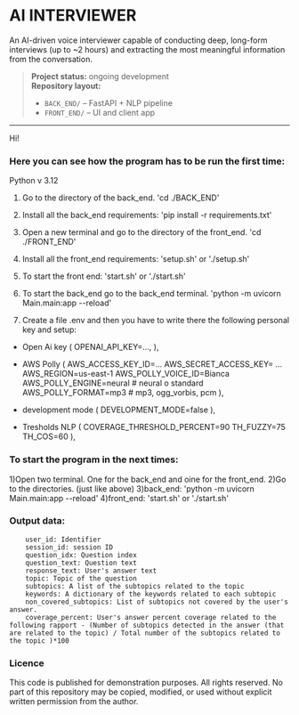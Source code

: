 # AI INTERVIEWER 

An AI-driven voice interviewer capable of conducting deep, long-form interviews (up to ~2 hours) and extracting the most meaningful information from the conversation.

> **Project status:** ongoing development  
> **Repository layout:**  
> - `BACK_END/` – FastAPI + NLP pipeline  
> - `FRONT_END/` – UI and client app

---
Hi! 
### Here you can see how the program has to be run the first time:
Python v 3.12 
1) Go to the directory of the back_end. 'cd ./BACK_END'
2) Install all the back_end requirements:  'pip install -r requirements.txt' 

3) Open a new terminal and go to the directory of the front_end. 'cd ./FRONT_END'
4) Install all the front_end requirements: 'setup.sh' or './setup.sh'
5) To start the front end: 'start.sh' or './start.sh'

6) To start the back_end go to the back_end terminal. 'python -m uvicorn Main.main:app --reload'
7) Create a file .env and then you have to write there the following personal key and setup:
- Open Ai key (
OPENAI_API_KEY=...,
), 
- AWS Polly (
AWS_ACCESS_KEY_ID=...
AWS_SECRET_ACCESS_KEY= ... 
AWS_REGION=us-east-1
AWS_POLLY_VOICE_ID=Bianca
AWS_POLLY_ENGINE=neural  # neural o standard
AWS_POLLY_FORMAT=mp3     # mp3, ogg_vorbis, pcm
),
- development mode (
DEVELOPMENT_MODE=false 
),

- Tresholds NLP (
COVERAGE_THRESHOLD_PERCENT=90
TH_FUZZY=75
TH_COS=60
),

### To start the program in the next times:

1)Open two terminal. One for the back_end and oine for the front_end.
2)Go to the directories. (just like above)
3)back_end: 'python -m uvicorn Main.main:app --reload'
4)front_end: 'start.sh' or './start.sh'



### Output data:
        user_id: Identifier 
        session_id: session ID
        question_idx: Question index
        question_text: Question text
        response_text: User's answer text 
        topic: Topic of the question 
        subtopics: A list of the subtopics related to the topic 
        keywords: A dictionary of the keywords related to each subtopic 
        non_covered_subtopics: List of subtopics not covered by the user's answer. 
        coverage_percent: User's answer percent coverage related to the following rapport - (Number of subtopics detected in the answer (that are related to the topic) / Total number of the subtopics related to the topic )*100



### Licence
This code is published for demonstration purposes. All rights reserved.
No part of this repository may be copied, modified, or used without explicit written permission from the author.
